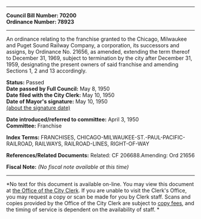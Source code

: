 * * * * *  
  
**Council Bill Number: [](#h0)[](#h2)70200**   
**Ordinance Number: 78923**  
  
* * * * *  
  
An ordinance relating to the franchise granted to the Chicago, Milwaukee and Puget Sound Railway Company, a corporation, its successors and assigns, by Ordinance No. 21656, as amended, extending the term thereof to December 31, 1969, subject to termination by the city after December 31, 1959, designating the present owners of said franchise and amending Sections 1, 2 and 13 accordingly.  
  
**Status:** Passed   
**Date passed by Full Council:** May 8, 1950   
**Date filed with the City Clerk:** May 10, 1950   
**Date of Mayor's signature:** May 10, 1950   
[(about the signature date)](/~public/approvaldate.htm)   
  
  
**Date introduced/referred to committee:** April 3, 1950   
**Committee:** Franchise   
  
**Index Terms:** FRANCHISES, CHICAGO-MILWAUKEE-ST.-PAUL-PACIFIC-RAILROAD, RAILWAYS, RAILROAD-LINES, RIGHT-OF-WAY  
  
**References/Related Documents:** Related: CF 206688.Amending: Ord 21656  
  
**Fiscal Note:** *(No fiscal note available at this time)*  
  
* * * * *  
  
*No text for this document is available on-line. You may view this document at [the Office of the City Clerk](http://www.seattle.gov/leg/clerk/contactUs.htm). If you are unable to visit the Clerk's Office, you may request a copy or scan be made for you by Clerk staff. Scans and copies provided by the Office of the City Clerk are subject to [copy fees](http://clerk.seattle.gov/~public/clerkfees.htm), and the timing of service is dependent on the availability of staff. *  
  
  
